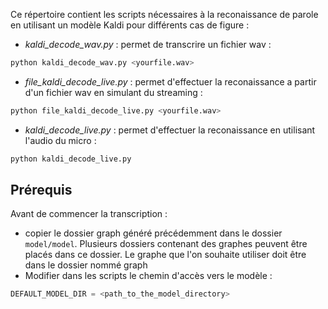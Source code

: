 Ce répertoire contient les scripts nécessaires à la reconaissance de parole en utilisant un modèle Kaldi pour différents cas de figure :

* *kaldi_decode_wav.py* : permet de transcrire un fichier wav : 
```bash
python kaldi_decode_wav.py <yourfile.wav>
```

* *file_kaldi_decode_live.py* : permet d'effectuer la reconaissance a partir d'un fichier wav en simulant du streaming :
```bash
python file_kaldi_decode_live.py <yourfile.wav>
```

* *kaldi_decode_live.py* : permet d'effectuer la reconaissance en utilisant l'audio du micro :
```bash
python kaldi_decode_live.py
```

## Prérequis

Avant de commencer la transcription :
* copier le dossier graph généré précédemment dans le dossier `model/model`. Plusieurs dossiers contenant des graphes peuvent être placés dans ce dossier. Le graphe que l'on souhaite utiliser doit être dans le dossier nommé graph 
* Modifier dans les scripts le chemin d'accès vers le modèle :
```python
DEFAULT_MODEL_DIR = <path_to_the_model_directory>
```
